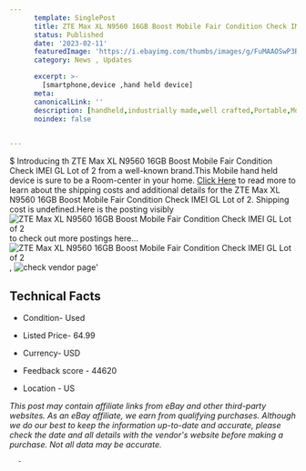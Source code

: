 ```yaml
---
      template: SinglePost
      title: ZTE Max XL N9560 16GB Boost Mobile Fair Condition Check IMEI GL Lot of 2
      status: Published
      date: '2023-02-11'
      featuredImage: 'https://i.ebayimg.com/thumbs/images/g/FuMAAOSwP3Rj49qk/s-l225.jpg'
      category: News , Updates

      excerpt: >-
        [smartphone,device ,hand held device]
      meta:
      canonicalLink: ''
      description: [handheld,industrially made,well crafted,Portable,Mobile,Compact,Convenient,Lightweight,Maneuverable,Man-portable,Miniature,Carriable,Hand-held,Light,Holdable,Transportable,Mobile device,Pocket-sized,On-the-go,Wireless,Cordless,Compact size,Convenient size, smartphone,device ,hand held device]
      noindex: false
      

---
```

$
      Introducing th ZTE Max XL N9560 16GB Boost Mobile Fair Condition Check IMEI GL Lot of 2 from a well-known brand.This Mobile hand held device is sure to be a Room-center in your home. [Click Here](https://www.ebay.com/itm/334738092786?hash=item4deff1f2f2%3Ag%3AFuMAAOSwP3Rj49qk&mkevt=1&mkcid=1&mkrid=711-53200-19255-0&campid=%253CePNCampaignId%253E&customid=%253CreferenceId%253E&toolid=10049) to read more to learn about the shipping costs and additional details for the ZTE Max XL N9560 16GB Boost Mobile Fair Condition Check IMEI GL Lot of 2. Shipping cost is undefined.Here is the posting visibly ![ZTE Max XL N9560 16GB Boost Mobile Fair Condition Check IMEI GL Lot of 2](https://i.ebayimg.com/thumbs/images/g/FuMAAOSwP3Rj49qk/s-l225.jpg) to check out more postings here... ![ZTE Max XL N9560 16GB Boost Mobile Fair Condition Check IMEI GL Lot of 2](https://i.ebayimg.com/images/g/FuMAAOSwP3Rj49qk/s-l1600.jpg), ![check vendor page](https://origin-galleryplus.ebayimg.com/ws/web/334738092786_2_0_1/225x225.jpg,https://origin-galleryplus.ebayimg.com/ws/web/334738092786_3_0_1/225x225.jpg,https://origin-galleryplus.ebayimg.com/ws/web/334738092786_4_0_1/225x225.jpg,https://origin-galleryplus.ebayimg.com/ws/web/334738092786_5_0_1/225x225.jpg,https://origin-galleryplus.ebayimg.com/ws/web/334738092786_6_0_1/225x225.jpg,https://origin-galleryplus.ebayimg.com/ws/web/334738092786_7_0_1/225x225.jpg)'

      

 ## Technical Facts 



     
      

 - Condition- Used 


      

 - Listed Price- 64.99 


      

 - Currency- USD 


      

 - Feedback score - 44620 


      

 - Location - US 


      
      

 *_This post may contain affiliate links from eBay and other third-party websites. As an eBay affiliate, we earn from qualifying purchases. Although we do our best to keep the information up-to-date and accurate, please check the date and all details with the vendor's website before making a purchase. Not all data may be accurate._*




      -
